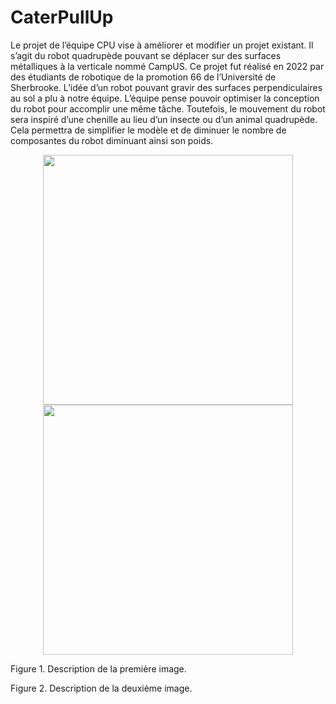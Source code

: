 # CaterPullUp

Le projet de l’équipe CPU vise à améliorer et modifier un projet existant. Il s’agit du robot
quadrupède pouvant se déplacer sur des surfaces métalliques à la verticale nommé CampUS. Ce
projet fut réalisé en 2022 par des étudiants de robotique de la promotion 66 de l’Université de
Sherbrooke. L’idée d’un robot pouvant gravir des surfaces perpendiculaires au sol a plu à notre
équipe. L’équipe pense pouvoir optimiser la conception du robot pour accomplir une même tâche.
Toutefois, le mouvement du robot sera inspiré d’une chenille au lieu d’un insecte ou d’un animal
quadrupède. Cela permettra de simplifier le modèle et de diminuer le nombre de composantes du
robot diminuant ainsi son poids.

<p align="center">
  <img src="nom_de_l'image_1" width="400" />
  <img src="nom_de_l'image_2" width="400" />
</p>

Figure 1. Description de la première image.

Figure 2. Description de la deuxième image.
